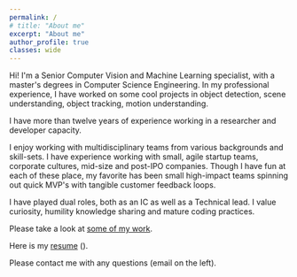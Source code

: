 ```yaml
---
permalink: /
# title: "About me"
excerpt: "About me"
author_profile: true
classes: wide
---
```


Hi! I'm a Senior Computer Vision and Machine Learning specialist, with a master's degrees in Computer Science Engineering. In my professional experience, 
I have worked on some cool projects in object detection, scene understanding, object tracking, motion understanding.


I have more than twelve years of experience working in a researcher and developer capacity. 

I enjoy working with multidisciplinary teams from various backgrounds and skill-sets. I have experience working with small, agile startup teams, corporate cultures, mid-size and post-IPO companies. Though I have fun at each of these place, my favorite has been small high-impact teams spinning out quick MVP's with tangible customer feedback loops.

I have played dual roles, both as an IC as well as a Technical lead. I value curiosity, humility knowledge sharing and mature coding practices.

Please take a look at [some of my work](/work).

Here is my [resume]() ().

Please contact me with any questions (email on the left).
